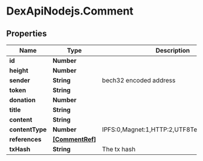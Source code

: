 # DexApiNodejs.Comment

## Properties

Name | Type | Description | Notes
------------ | ------------- | ------------- | -------------
**id** | **Number** |  | [optional] 
**height** | **Number** |  | [optional] 
**sender** | **String** | bech32 encoded address | [optional] 
**token** | **String** |  | [optional] 
**donation** | **Number** |  | [optional] 
**title** | **String** |  | [optional] 
**content** | **String** |  | [optional] 
**contentType** | **Number** | IPFS:0,Magnet:1,HTTP:2,UTF8Text:3,RawBytes:6 | [optional] 
**references** | [**[CommentRef]**](CommentRef.md) |  | [optional] 
**txHash** | **String** | The tx hash | [optional] 


